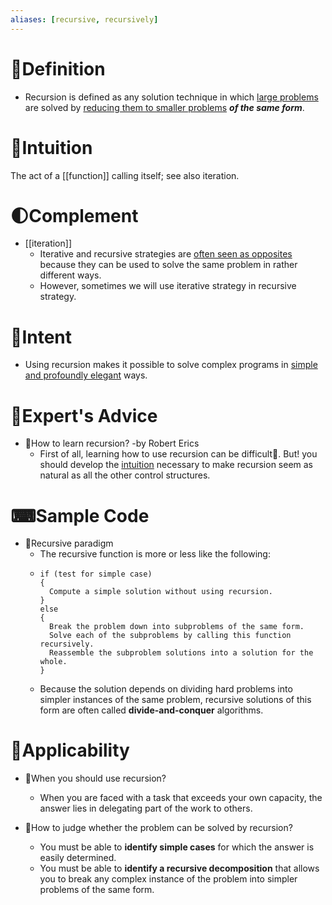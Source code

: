 ```yaml
---
aliases: [recursive, recursively]
---
```


# 📝Definition
- Recursion is defined as any solution technique in which <u>large problems</u> are solved by <u>reducing them to smaller problems</u> ***of the same form***.

# 🧠Intuition
The act of a [[function]] calling itself; see also iteration.

# 🌓Complement
- [[iteration]]
    - Iterative and recursive strategies are <u>often seen as opposites</u> because they can be used to solve the same problem in rather different ways.
    - However, sometimes we will use iterative strategy in recursive strategy.

# 🎯Intent
- Using recursion makes it possible to solve complex programs in <u>simple and profoundly elegant</u> ways.

# 🥼Expert's Advice
- 📌How to learn recursion? -by Robert Erics
    - First of all, learning how to use recursion can be difficult🙁. But! you should develop the <u>intuition</u> necessary to make recursion seem as natural as all the other control structures.
    
# ⌨Sample Code
- 📌Recursive paradigm
    - The recursive function is more or less like the following:
    - ```
      if (test for simple case)
      {
        Compute a simple solution without using recursion.
      }
      else
      {
        Break the problem down into subproblems of the same form.
        Solve each of the subproblems by calling this function recursively.
        Reassemble the subproblem solutions into a solution for the whole.
      }
      ```
    - Because the solution depends on dividing hard problems into simpler instances of the same problem, recursive solutions of this form are often called **divide-and-conquer** algorithms.

    
# 🤳Applicability
- 📌When you should use recursion?
    - When you are faced with a task that exceeds your own capacity, the answer lies in delegating part of the work to others.
    
- 📌How to judge whether the problem can be solved by recursion?
    - You must be able to **identify simple cases** for which the answer is easily determined.
    - You must be able to **identify a recursive decomposition** that allows you to break any complex instance of the problem into simpler problems of the same form.
    